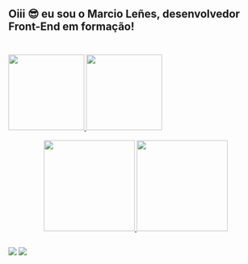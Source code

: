 

##  Oiii 😎 eu sou o Marcio Leñes, desenvolvedor Front-End em formação!<br><br>

<div>
  <a href="https://github.com/marciolenes">
  <img height="150em" src="https://github-readme-stats.vercel.app/api?username=marciolenes&show_icons=true&theme=dracula&include_all_commits=true&count_private=true"/>
  <img height="150em" src="https://github-readme-stats.vercel.app/api/top-langs/?username=marciolenes&layout=compact&langs_count=7&theme=dracula"/>
</div>
  <br>
 
 
 <div align="center">
  <a href="https://github.com/marciolenes">
  <img height="180em" src="https://github-readme-stats.vercel.app/api?username=marciolenes&show_icons=true&theme=dracula&include_all_commits=true&count_private=true"/>
  <img height="180em" src="https://github-readme-stats.vercel.app/api/top-langs/?username=marciolenes&layout=compact&langs_count=7&theme=dracula"/>
</div> 
 
 ##
 
 <div> 
  <a href = "mailto:marthiolenes@gmail.com"><img src="https://img.shields.io/badge/-Gmail-%23333?style=for-the-badge&logo=gmail&logoColor=white" target="_blank"></a>
  <a href="https://www.linkedin.com/in/marciolenes" target="_blank"><img src="https://img.shields.io/badge/-LinkedIn-%230077B5?style=for-the-badge&logo=linkedin&logoColor=white" target="_blank"></a>  
</div>

<br><br>



